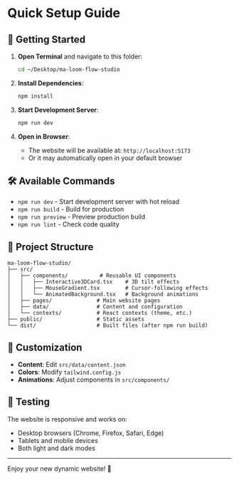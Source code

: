 # Quick Setup Guide

## 🚀 Getting Started

1. **Open Terminal** and navigate to this folder:
   ```bash
   cd ~/Desktop/ma-loom-flow-studio
   ```

2. **Install Dependencies**:
   ```bash
   npm install
   ```

3. **Start Development Server**:
   ```bash
   npm run dev
   ```

4. **Open in Browser**:
   - The website will be available at: `http://localhost:5173`
   - Or it may automatically open in your default browser

## 🛠 Available Commands

- `npm run dev` - Start development server with hot reload
- `npm run build` - Build for production
- `npm run preview` - Preview production build
- `npm run lint` - Check code quality

## 📁 Project Structure

```
ma-loom-flow-studio/
├── src/
│   ├── components/          # Reusable UI components
│   │   ├── Interactive3DCard.tsx    # 3D tilt effects
│   │   ├── MouseGradient.tsx        # Cursor-following effects
│   │   └── AnimatedBackground.tsx   # Background animations
│   ├── pages/              # Main website pages
│   ├── data/               # Content and configuration
│   └── contexts/           # React contexts (theme, etc.)
├── public/                 # Static assets
└── dist/                   # Built files (after npm run build)
```

## 🎨 Customization

- **Content**: Edit `src/data/content.json`
- **Colors**: Modify `tailwind.config.js`
- **Animations**: Adjust components in `src/components/`

## 📱 Testing

The website is responsive and works on:
- Desktop browsers (Chrome, Firefox, Safari, Edge)
- Tablets and mobile devices
- Both light and dark modes

---

Enjoy your new dynamic website! 🎉